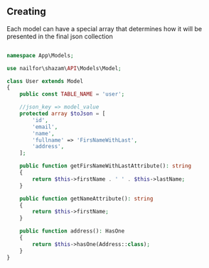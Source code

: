 ## Creating

Each model can have a special array that determines how it will be presented in the final json collection

```php

namespace App\Models;

use nailfor\shazam\API\Models\Model;

class User extends Model
{
    public const TABLE_NAME = 'user';

    //json_key => model_value
    protected array $toJson = [
        'id',
        'email',
        'name',
        'fullname' => 'FirsNameWithLast',
        'address',
    ];

    public function getFirsNameWithLastAttribute(): string
    {
        return $this->firstName . ' ' . $this->lastName;
    }

    public function getNameAttribute(): string
    {
        return $this->firstName;
    }

    public function address(): HasOne
    {
        return $this->hasOne(Address::class);
    }
}
```

